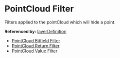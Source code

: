 # PointCloud Filter

Filters applied to the pointCloud which will hide a point.

**Referenced by:** [layerDefinition](layerDefinition.md)


* [PointCloud Bitfield Filter](pointCloudBitfieldFilter.md)
* [PointCloud Return Filter](pointCloudReturnFilter.md)
* [PointCloud Value Filter](pointCloudValueFilter.md)
